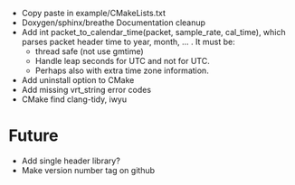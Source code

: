 * Copy paste in example/CMakeLists.txt
* Doxygen/sphinx/breathe Documentation cleanup
* Add int packet_to_calendar_time(packet, sample_rate, cal_time), which parses packet header time to year, month, ... . It must be:
  * thread safe (not use gmtime)
  * Handle leap seconds for UTC and not for UTC.
  * Perhaps also with extra time zone information.
* Add uninstall option to CMake
* Add missing vrt_string error codes
* CMake find clang-tidy, iwyu

# Future
* Add single header library?
* Make version number tag on github

